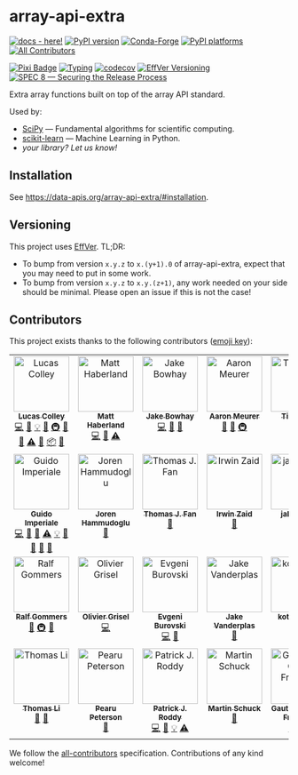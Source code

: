 # array-api-extra

[![docs - here!][docs-badge]][docs-link]
[![PyPI version][pypi-version]][pypi-link]
[![Conda-Forge][conda-badge]][conda-link]
[![PyPI platforms][pypi-platforms]][pypi-link]
[![All Contributors](https://img.shields.io/github/all-contributors/data-apis/array-api-extra?color=ee8449&style=flat-square)](#contributors)

[![Pixi Badge](https://img.shields.io/endpoint?url=https://raw.githubusercontent.com/prefix-dev/pixi/main/assets/badge/v0.json)](https://pixi.sh)
[![Typing](https://img.shields.io/pypi/types/array-api-extra)](https://typing.python.org/)
[![codecov](https://codecov.io/github/data-apis/array-api-extra/graph/badge.svg)](https://codecov.io/github/data-apis/array-api-extra)
[![EffVer Versioning](https://img.shields.io/badge/version_scheme-EffVer-0097a7)](https://jacobtomlinson.dev/effver)
[![SPEC 8 — Securing the Release Process](https://img.shields.io/badge/SPEC-8-green?labelColor=%23004811&color=%235CA038)](https://scientific-python.org/specs/spec-0008/)

<!-- SPHINX-START -->

<!-- prettier-ignore-start -->

[actions-badge]: https://github.com/data-apis/array-api-extra/workflows/CI/badge.svg
[actions-link]: https://github.com/data-apis/array-api-extra/actions
[conda-badge]: https://img.shields.io/conda/vn/conda-forge/array-api-extra
[conda-link]: https://github.com/conda-forge/array-api-extra-feedstock
[github-discussions-badge]: https://img.shields.io/static/v1?label=Discussions&message=Ask&color=blue&logo=github
[github-discussions-link]: https://github.com/data-apis/array-api-extra/discussions
[pypi-link]: https://pypi.org/project/array-api-extra/
[pypi-platforms]: https://img.shields.io/pypi/pyversions/array-api-extra
[pypi-version]: https://img.shields.io/pypi/v/array-api-extra
[docs-badge]: https://img.shields.io/badge/docs-here!-2ea44f
[docs-link]: https://data-apis.org/array-api-extra/index.html

<!-- prettier-ignore-end -->

Extra array functions built on top of the array API standard.

Used by:

- [SciPy](https://github.com/scipy/scipy) — Fundamental algorithms for
  scientific computing.
- [scikit-learn](https://github.com/scikit-learn/scikit-learn) — Machine
  Learning in Python.
- *your library? Let us know!*

## Installation

See https://data-apis.org/array-api-extra/#installation.

## Versioning

This project uses [EffVer](https://jacobtomlinson.dev/effver/). TL;DR:

- To bump from version `x.y.z` to `x.(y+1).0` of array-api-extra, expect that
  you may need to put in some work.
- To bump from version `x.y.z` to `x.y.(z+1)`, any work needed on your side
  should be minimal. Please open an issue if this is not the case!

## Contributors

This project exists thanks to the following contributors
([emoji key](https://allcontributors.org/docs/en/emoji-key)):

<!-- ALL-CONTRIBUTORS-LIST:START - Do not remove or modify this section -->
<!-- prettier-ignore-start -->
<!-- markdownlint-disable -->
<table>
  <tbody>
    <tr>
      <td align="center" valign="top" width="14.28%"><a href="https://lucascolley.github.io/"><img src="https://avatars.githubusercontent.com/u/51488791?v=4?s=100" width="100px;" alt="Lucas Colley"/><br /><sub><b>Lucas Colley</b></sub></a><br /><a href="https://github.com/data-apis/array-api-extra/commits?author=lucascolley" title="Code">💻</a> <a href="https://github.com/data-apis/array-api-extra/commits?author=lucascolley" title="Documentation">📖</a> <a href="#example-lucascolley" title="Examples">💡</a> <a href="#ideas-lucascolley" title="Ideas, Planning, & Feedback">🤔</a> <a href="#infra-lucascolley" title="Infrastructure (Hosting, Build-Tools, etc)">🚇</a> <a href="#maintenance-lucascolley" title="Maintenance">🚧</a> <a href="#tool-lucascolley" title="Tools">🔧</a> <a href="https://github.com/data-apis/array-api-extra/commits?author=lucascolley" title="Tests">⚠️</a> <a href="https://github.com/data-apis/array-api-extra/issues?q=author%3Alucascolley" title="Bug reports">🐛</a> <a href="#platform-lucascolley" title="Packaging/porting to new platform">📦</a> <a href="https://github.com/data-apis/array-api-extra/pulls?q=is%3Apr+reviewed-by%3Alucascolley" title="Reviewed Pull Requests">👀</a></td>
      <td align="center" valign="top" width="14.28%"><a href="https://github.com/mdhaber"><img src="https://avatars.githubusercontent.com/u/6570539?v=4?s=100" width="100px;" alt="Matt Haberland"/><br /><sub><b>Matt Haberland</b></sub></a><br /><a href="https://github.com/data-apis/array-api-extra/commits?author=mdhaber" title="Code">💻</a> <a href="#ideas-mdhaber" title="Ideas, Planning, & Feedback">🤔</a> <a href="https://github.com/data-apis/array-api-extra/commits?author=mdhaber" title="Tests">⚠️</a></td>
      <td align="center" valign="top" width="14.28%"><a href="https://github.com/j-bowhay"><img src="https://avatars.githubusercontent.com/u/60778417?v=4?s=100" width="100px;" alt="Jake Bowhay"/><br /><sub><b>Jake Bowhay</b></sub></a><br /><a href="https://github.com/data-apis/array-api-extra/commits?author=j-bowhay" title="Code">💻</a> <a href="https://github.com/data-apis/array-api-extra/pulls?q=is%3Apr+reviewed-by%3Aj-bowhay" title="Reviewed Pull Requests">👀</a> <a href="#tool-j-bowhay" title="Tools">🔧</a></td>
      <td align="center" valign="top" width="14.28%"><a href="https://github.com/asmeurer"><img src="https://avatars.githubusercontent.com/u/71486?v=4?s=100" width="100px;" alt="Aaron Meurer"/><br /><sub><b>Aaron Meurer</b></sub></a><br /><a href="https://github.com/data-apis/array-api-extra/pulls?q=is%3Apr+reviewed-by%3Aasmeurer" title="Reviewed Pull Requests">👀</a> <a href="#ideas-asmeurer" title="Ideas, Planning, & Feedback">🤔</a> <a href="#infra-asmeurer" title="Infrastructure (Hosting, Build-Tools, etc)">🚇</a></td>
      <td align="center" valign="top" width="14.28%"><a href="https://github.com/betatim"><img src="https://avatars.githubusercontent.com/u/1448859?v=4?s=100" width="100px;" alt="Tim Head"/><br /><sub><b>Tim Head</b></sub></a><br /><a href="#ideas-betatim" title="Ideas, Planning, & Feedback">🤔</a></td>
      <td align="center" valign="top" width="14.28%"><a href="https://github.com/stdlib-js/stdlib"><img src="https://avatars.githubusercontent.com/u/2643044?v=4?s=100" width="100px;" alt="Athan"/><br /><sub><b>Athan</b></sub></a><br /><a href="https://github.com/data-apis/array-api-extra/pulls?q=is%3Apr+reviewed-by%3Akgryte" title="Reviewed Pull Requests">👀</a> <a href="#ideas-kgryte" title="Ideas, Planning, & Feedback">🤔</a></td>
      <td align="center" valign="top" width="14.28%"><a href="https://github.com/vnmabus"><img src="https://avatars.githubusercontent.com/u/2364173?v=4?s=100" width="100px;" alt="Carlos Ramos Carreño"/><br /><sub><b>Carlos Ramos Carreño</b></sub></a><br /><a href="#ideas-vnmabus" title="Ideas, Planning, & Feedback">🤔</a></td>
    </tr>
    <tr>
      <td align="center" valign="top" width="14.28%"><a href="https://github.com/crusaderky"><img src="https://avatars.githubusercontent.com/u/6213168?v=4?s=100" width="100px;" alt="Guido Imperiale"/><br /><sub><b>Guido Imperiale</b></sub></a><br /><a href="https://github.com/data-apis/array-api-extra/commits?author=crusaderky" title="Code">💻</a> <a href="https://github.com/data-apis/array-api-extra/commits?author=crusaderky" title="Documentation">📖</a> <a href="#tool-crusaderky" title="Tools">🔧</a> <a href="https://github.com/data-apis/array-api-extra/commits?author=crusaderky" title="Tests">⚠️</a> <a href="#example-crusaderky" title="Examples">💡</a> <a href="https://github.com/data-apis/array-api-extra/issues?q=author%3Acrusaderky" title="Bug reports">🐛</a> <a href="#ideas-crusaderky" title="Ideas, Planning, & Feedback">🤔</a> <a href="https://github.com/data-apis/array-api-extra/pulls?q=is%3Apr+reviewed-by%3Acrusaderky" title="Reviewed Pull Requests">👀</a> <a href="#maintenance-crusaderky" title="Maintenance">🚧</a></td>
      <td align="center" valign="top" width="14.28%"><a href="https://github.com/jorenham"><img src="https://avatars.githubusercontent.com/u/6208662?v=4?s=100" width="100px;" alt="Joren Hammudoglu"/><br /><sub><b>Joren Hammudoglu</b></sub></a><br /><a href="https://github.com/data-apis/array-api-extra/pulls?q=is%3Apr+reviewed-by%3Ajorenham" title="Reviewed Pull Requests">👀</a></td>
      <td align="center" valign="top" width="14.28%"><a href="https://www.thomasjpfan.com/"><img src="https://avatars.githubusercontent.com/u/5402633?v=4?s=100" width="100px;" alt="Thomas J. Fan"/><br /><sub><b>Thomas J. Fan</b></sub></a><br /><a href="#ideas-thomasjpfan" title="Ideas, Planning, & Feedback">🤔</a></td>
      <td align="center" valign="top" width="14.28%"><a href="https://github.com/izaid"><img src="https://avatars.githubusercontent.com/u/482179?v=4?s=100" width="100px;" alt="Irwin Zaid"/><br /><sub><b>Irwin Zaid</b></sub></a><br /><a href="#ideas-izaid" title="Ideas, Planning, & Feedback">🤔</a></td>
      <td align="center" valign="top" width="14.28%"><a href="https://github.com/jakirkham"><img src="https://avatars.githubusercontent.com/u/3019665?v=4?s=100" width="100px;" alt="jakirkham"/><br /><sub><b>jakirkham</b></sub></a><br /><a href="https://github.com/data-apis/array-api-extra/commits?author=jakirkham" title="Code">💻</a> <a href="https://github.com/data-apis/array-api-extra/pulls?q=is%3Apr+reviewed-by%3Ajakirkham" title="Reviewed Pull Requests">👀</a></td>
      <td align="center" valign="top" width="14.28%"><a href="https://github.com/tupui"><img src="https://avatars.githubusercontent.com/u/23188539?v=4?s=100" width="100px;" alt="Pamphile Roy"/><br /><sub><b>Pamphile Roy</b></sub></a><br /><a href="https://github.com/data-apis/array-api-extra/commits?author=tupui" title="Code">💻</a></td>
      <td align="center" valign="top" width="14.28%"><a href="https://github.com/OmarManzoor"><img src="https://avatars.githubusercontent.com/u/17495884?v=4?s=100" width="100px;" alt="Omar Salman"/><br /><sub><b>Omar Salman</b></sub></a><br /><a href="https://github.com/data-apis/array-api-extra/commits?author=OmarManzoor" title="Code">💻</a></td>
    </tr>
    <tr>
      <td align="center" valign="top" width="14.28%"><a href="https://github.com/rgommers/"><img src="https://avatars.githubusercontent.com/u/98330?v=4?s=100" width="100px;" alt="Ralf Gommers"/><br /><sub><b>Ralf Gommers</b></sub></a><br /><a href="#ideas-rgommers" title="Ideas, Planning, & Feedback">🤔</a> <a href="#infra-rgommers" title="Infrastructure (Hosting, Build-Tools, etc)">🚇</a> <a href="https://github.com/data-apis/array-api-extra/pulls?q=is%3Apr+reviewed-by%3Argommers" title="Reviewed Pull Requests">👀</a></td>
      <td align="center" valign="top" width="14.28%"><a href="https://ogrisel.com"><img src="https://avatars.githubusercontent.com/u/89061?v=4?s=100" width="100px;" alt="Olivier Grisel"/><br /><sub><b>Olivier Grisel</b></sub></a><br /><a href="https://github.com/data-apis/array-api-extra/commits?author=ogrisel" title="Code">💻</a></td>
      <td align="center" valign="top" width="14.28%"><a href="https://github.com/ev-br"><img src="https://avatars.githubusercontent.com/u/2133832?v=4?s=100" width="100px;" alt="Evgeni Burovski"/><br /><sub><b>Evgeni Burovski</b></sub></a><br /><a href="https://github.com/data-apis/array-api-extra/commits?author=ev-br" title="Code">💻</a> <a href="https://github.com/data-apis/array-api-extra/commits?author=ev-br" title="Documentation">📖</a></td>
      <td align="center" valign="top" width="14.28%"><a href="http://www.vanderplas.com/"><img src="https://avatars.githubusercontent.com/u/781659?v=4?s=100" width="100px;" alt="Jake Vanderplas"/><br /><sub><b>Jake Vanderplas</b></sub></a><br /><a href="https://github.com/data-apis/array-api-extra/pulls?q=is%3Apr+reviewed-by%3Ajakevdp" title="Reviewed Pull Requests">👀</a></td>
      <td align="center" valign="top" width="14.28%"><a href="https://github.com/KotlinIsland"><img src="https://avatars.githubusercontent.com/u/65446343?v=4?s=100" width="100px;" alt="kotlinisland"/><br /><sub><b>kotlinisland</b></sub></a><br /><a href="https://github.com/data-apis/array-api-extra/pulls?q=is%3Apr+reviewed-by%3Akotlinisland" title="Reviewed Pull Requests">👀</a></td>
      <td align="center" valign="top" width="14.28%"><a href="https://github.com/DetachHead"><img src="https://avatars.githubusercontent.com/u/57028336?v=4?s=100" width="100px;" alt="detachhead"/><br /><sub><b>detachhead</b></sub></a><br /><a href="https://github.com/data-apis/array-api-extra/pulls?q=is%3Apr+reviewed-by%3Adetachhead" title="Reviewed Pull Requests">👀</a></td>
      <td align="center" valign="top" width="14.28%"><a href="https://github.com/NeilGirdhar"><img src="https://avatars.githubusercontent.com/u/730137?v=4?s=100" width="100px;" alt="Neil Girdhar"/><br /><sub><b>Neil Girdhar</b></sub></a><br /><a href="https://github.com/data-apis/array-api-extra/commits?author=NeilGirdhar" title="Code">💻</a> <a href="https://github.com/data-apis/array-api-extra/commits?author=NeilGirdhar" title="Tests">⚠️</a></td>
    </tr>
    <tr>
      <td align="center" valign="top" width="14.28%"><a href="https://github.com/lithomas1"><img src="https://avatars.githubusercontent.com/u/47963215?v=4?s=100" width="100px;" alt="Thomas Li"/><br /><sub><b>Thomas Li</b></sub></a><br /><a href="https://github.com/data-apis/array-api-extra/issues?q=author%3Alithomas1" title="Bug reports">🐛</a> <a href="#tool-lithomas1" title="Tools">🔧</a></td>
      <td align="center" valign="top" width="14.28%"><a href="https://github.com/pearu"><img src="https://avatars.githubusercontent.com/u/402156?v=4?s=100" width="100px;" alt="Pearu Peterson"/><br /><sub><b>Pearu Peterson</b></sub></a><br /><a href="https://github.com/data-apis/array-api-extra/pulls?q=is%3Apr+reviewed-by%3Apearu" title="Reviewed Pull Requests">👀</a></td>
      <td align="center" valign="top" width="14.28%"><a href="https://paddyroddy.github.io/"><img src="https://avatars.githubusercontent.com/u/15052188?v=4?s=100" width="100px;" alt="Patrick J. Roddy"/><br /><sub><b>Patrick J. Roddy</b></sub></a><br /><a href="https://github.com/data-apis/array-api-extra/commits?author=paddyroddy" title="Code">💻</a> <a href="https://github.com/data-apis/array-api-extra/commits?author=paddyroddy" title="Documentation">📖</a> <a href="#example-paddyroddy" title="Examples">💡</a> <a href="https://github.com/data-apis/array-api-extra/commits?author=paddyroddy" title="Tests">⚠️</a></td>
      <td align="center" valign="top" width="14.28%"><a href="https://amacati.github.io/"><img src="https://avatars.githubusercontent.com/u/57562633?v=4?s=100" width="100px;" alt="Martin Schuck"/><br /><sub><b>Martin Schuck</b></sub></a><br /><a href="#ideas-amacati" title="Ideas, Planning, & Feedback">🤔</a></td>
      <td align="center" valign="top" width="14.28%"><a href="https://github.com/Enderdead"><img src="https://avatars.githubusercontent.com/u/22777836?v=4?s=100" width="100px;" alt="Gauthier-Clerc François"/><br /><sub><b>Gauthier-Clerc François</b></sub></a><br /><a href="https://github.com/data-apis/array-api-extra/commits?author=Enderdead" title="Code">💻</a> <a href="https://github.com/data-apis/array-api-extra/commits?author=Enderdead" title="Tests">⚠️</a></td>
      <td align="center" valign="top" width="14.28%"><a href="https://github.com/adriagarp"><img src="https://avatars.githubusercontent.com/u/96059447?v=4?s=100" width="100px;" alt="Adrián García Pitarch"/><br /><sub><b>Adrián García Pitarch</b></sub></a><br /><a href="https://github.com/data-apis/array-api-extra/commits?author=adriagarp" title="Code">💻</a> <a href="https://github.com/data-apis/array-api-extra/commits?author=adriagarp" title="Tests">⚠️</a></td>
    </tr>
  </tbody>
</table>

<!-- markdownlint-restore -->
<!-- prettier-ignore-end -->

<!-- ALL-CONTRIBUTORS-LIST:END -->

We follow the
[all-contributors](https://github.com/all-contributors/all-contributors)
specification. Contributions of any kind welcome!
